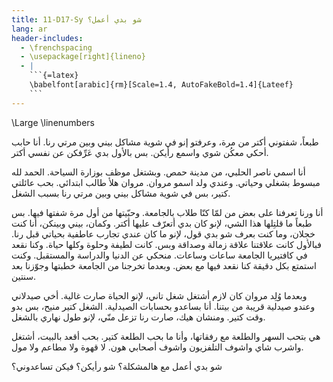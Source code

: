 ```yaml
---
title: 11-D17-Sy شو بدي أعمل؟
lang: ar
header-includes:
  - \frenchspacing
  - \usepackage[right]{lineno}
  - |
    ```{=latex}
    \babelfont[arabic]{rm}[Scale=1.4, AutoFakeBold=1.4]{Lateef}
    ```
---
```


\Large
\linenumbers

طبعاً، شفتوني أكتر من مرة، وعرفتو إنو في شوية مشاكل بيني وبين مرتي رنا. أنا حابب أحكي معكُن شوي واسمع رأيكن. بس بالأول بدي عَرِّفكن عن نفسي أكتر.

أنا اسمي ناصر الحلبي، من مدينة حمص. وبشتغل موظف بوزارة السياحة. الحمد لله مبسوط بشغلي وحياتي. وعندي ولد اسمو مروان. مروان هلأ طالب ابتدائي. بحب عائلتي كتير، بس في شوية مشاكل بيني وبين مرتي رنا بسبب الشغل.

أنا ورنا تعرفنا على بعض من لمّا كنّا طلاب بالجامعة. وحبّيتها من أول مرة شفتها فيها. بس طبعاً ما قلتِلها هذا الشي، لإنو كان بدي أتعرّف عليها أكتر. وكمان، بيني وبينكن، أنا كنت خجلان، وما كنت بعرف شو بدي قول، لإنو ما كان عندي تجارب عاطفية بحياتي قبل رنا. فبالأول كانت علاقتنا علاقة زمالة وصداقة وبس. كانت لطيفة وحلوة وكلها حياة. وكنا نقعد في كافتيريا الجامعة ساعات وساعات. منحكي عن الدنيا والدراسة والمستقبل. وكنت استمتع بكل دقيقة كنا نقعد فيها مع بعض. وبعدما تخرجنا من الجامعة خطبتها وجوّزنا بعد سنتين.

وبعدما وُلِد مروان كان لازم أشتغل شغل تاني، لإنو الحياة صارت غالية. أخي صيدلاني وعندو صيدلية قريبة من بيتنا. أنا بساعدو بحسابات الصيدلية. الشغل كتير منيح، بس بدو وقت كتير. ومنشان هيك، صارت رنا تزعل منّي، لإنو طول نهاري بالشغل.

هي بتحب السهر والطلعة مع رفقاتها، وأنا ما بحب الطلعة كتير. بحب أقعد بالبيت، أشتغل واشرب شاي واشوف التلفزيون واشوف أصحابي هون. لا قهوة ولا مطاعم ولا مول.

شو بدي أعمل مع هالمشكلة؟ شو رأيكن؟ فيكن تساعدوني؟





